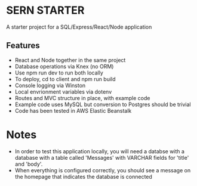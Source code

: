 # SERN STARTER
A starter project for a SQL/Express/React/Node application

## Features
- React and Node together in the same project
- Database operations via Knex (no ORM)
- Use npm run dev to run both locally
- To deploy, cd to client and npm run build
- Console logging via Winston
- Local envrionment variables via dotenv
- Routes and MVC structure in place, with example code
- Example code uses MySQL but conversion to Postgres should be trivial
- Code has been tested in AWS Elastic Beanstalk


# Notes
- In order to test this application locally, you will need a databse with a database with a table called 'Messages' with VARCHAR fields for 'title' and 'body'.
- When everything is configured correctly, you should see a message on the homepage that indicates the database is connected

